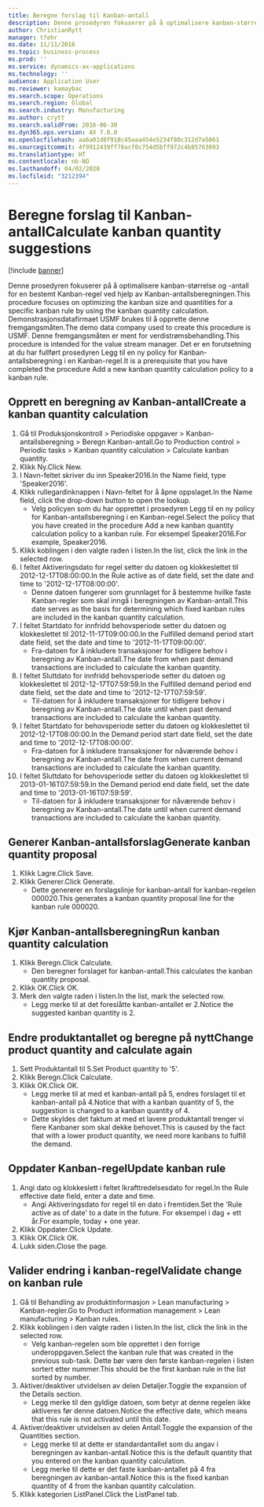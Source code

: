 ```yaml
---
title: Beregne forslag til Kanban-antall
description: Denne prosedyren fokuserer på å optimalisere kanban-størrelse og -antall for en bestemt Kanban-regel ved hjelp av Kanban-antallsberegningen.
author: ChristianRytt
manager: tfehr
ms.date: 11/11/2016
ms.topic: business-process
ms.prod: ''
ms.service: dynamics-ax-applications
ms.technology: ''
audience: Application User
ms.reviewer: kamaybac
ms.search.scope: Operations
ms.search.region: Global
ms.search.industry: Manufacturing
ms.author: crytt
ms.search.validFrom: 2016-06-30
ms.dyn365.ops.version: AX 7.0.0
ms.openlocfilehash: aa6a01d8f918c45aaa454e5234f80c312d7a5061
ms.sourcegitcommit: 4f9912439ff78acf0c754d5bff972c4b85763093
ms.translationtype: HT
ms.contentlocale: nb-NO
ms.lasthandoff: 04/02/2020
ms.locfileid: "3212394"
---
```

# <a name="calculate-kanban-quantity-suggestions"></a><span data-ttu-id="5e124-103">Beregne forslag til Kanban-antall</span><span class="sxs-lookup"><span data-stu-id="5e124-103">Calculate kanban quantity suggestions</span></span>

[!include [banner](../../includes/banner.md)]

<span data-ttu-id="5e124-104">Denne prosedyren fokuserer på å optimalisere kanban-størrelse og -antall for en bestemt Kanban-regel ved hjelp av Kanban-antallsberegningen.</span><span class="sxs-lookup"><span data-stu-id="5e124-104">This procedure focuses on optimizing the kanban size and quantities for a specific kanban rule by using the kanban quantity calculation.</span></span> <span data-ttu-id="5e124-105">Demonstrasjonsdatafirmaet USMF brukes til å opprette denne fremgangsmåten.</span><span class="sxs-lookup"><span data-stu-id="5e124-105">The demo data company used to create this procedure is USMF.</span></span> <span data-ttu-id="5e124-106">Denne fremgangsmåten er ment for verdistrømsbehandling.</span><span class="sxs-lookup"><span data-stu-id="5e124-106">This procedure is intended for the value stream manager.</span></span> <span data-ttu-id="5e124-107">Det er en forutsetning at du har fullført prosedyren Legg til en ny policy for Kanban-antallsberegning i en Kanban-regel.</span><span class="sxs-lookup"><span data-stu-id="5e124-107">It is a prerequisite that you have completed the procedure Add a new kanban quantity calculation policy to a kanban rule.</span></span>


## <a name="create-a-kanban-quantity-calculation"></a><span data-ttu-id="5e124-108">Opprett en beregning av Kanban-antall</span><span class="sxs-lookup"><span data-stu-id="5e124-108">Create a kanban quantity calculation</span></span>
1. <span data-ttu-id="5e124-109">Gå til Produksjonskontroll > Periodiske oppgaver > Kanban-antallsberegning > Beregn Kanban-antall.</span><span class="sxs-lookup"><span data-stu-id="5e124-109">Go to Production control > Periodic tasks > Kanban quantity calculation > Calculate kanban quantity.</span></span>
2. <span data-ttu-id="5e124-110">Klikk Ny.</span><span class="sxs-lookup"><span data-stu-id="5e124-110">Click New.</span></span>
3. <span data-ttu-id="5e124-111">I Navn-feltet skriver du inn Speaker2016.</span><span class="sxs-lookup"><span data-stu-id="5e124-111">In the Name field, type 'Speaker2016'.</span></span>
4. <span data-ttu-id="5e124-112">Klikk rullegardinknappen i Navn-feltet for å åpne oppslaget.</span><span class="sxs-lookup"><span data-stu-id="5e124-112">In the Name field, click the drop-down button to open the lookup.</span></span>
    * <span data-ttu-id="5e124-113">Velg policyen som du har opprettet i prosedyren Legg til en ny policy for Kanban-antallsberegning i en Kanban-regel.</span><span class="sxs-lookup"><span data-stu-id="5e124-113">Select the policy that you have created in the procedure Add a new kanban quantity calculation policy to a kanban rule.</span></span> <span data-ttu-id="5e124-114">For eksempel Speaker2016.</span><span class="sxs-lookup"><span data-stu-id="5e124-114">For example, Speaker2016.</span></span>  
5. <span data-ttu-id="5e124-115">Klikk koblingen i den valgte raden i listen.</span><span class="sxs-lookup"><span data-stu-id="5e124-115">In the list, click the link in the selected row.</span></span>
6. <span data-ttu-id="5e124-116">I feltet Aktiveringsdato for regel setter du datoen og klokkeslettet til 2012-12-17T08:00:00.</span><span class="sxs-lookup"><span data-stu-id="5e124-116">In the Rule active as of date field, set the date and time to '2012-12-17T08:00:00'.</span></span>
    * <span data-ttu-id="5e124-117">Denne datoen fungerer som grunnlaget for å bestemme hvilke faste Kanban-regler som skal inngå i beregningen av Kanban-antall.</span><span class="sxs-lookup"><span data-stu-id="5e124-117">This date serves as the basis for determining which fixed kanban rules are included in the kanban quantity calculation.</span></span>  
7. <span data-ttu-id="5e124-118">I feltet Startdato for innfridd behovsperiode setter du datoen og klokkeslettet til 2012-11-17T09:00:00.</span><span class="sxs-lookup"><span data-stu-id="5e124-118">In the Fulfilled demand period start date field, set the date and time to '2012-11-17T09:00:00'.</span></span>
    * <span data-ttu-id="5e124-119">Fra-datoen for å inkludere transaksjoner for tidligere behov i beregning av Kanban-antall.</span><span class="sxs-lookup"><span data-stu-id="5e124-119">The date from when past demand transactions are included to calculate the kanban quantity.</span></span>  
8. <span data-ttu-id="5e124-120">I feltet Sluttdato for innfridd behovsperiode setter du datoen og klokkeslettet til 2012-12-17T07:59:59.</span><span class="sxs-lookup"><span data-stu-id="5e124-120">In the Fulfilled demand period end date field, set the date and time to '2012-12-17T07:59:59'.</span></span>
    * <span data-ttu-id="5e124-121">Til-datoen for å inkludere transaksjoner for tidligere behov i beregning av Kanban-antall.</span><span class="sxs-lookup"><span data-stu-id="5e124-121">The date until when past demand transactions are included to calculate the kanban quantity.</span></span>  
9. <span data-ttu-id="5e124-122">I feltet Startdato for behovsperiode setter du datoen og klokkeslettet til 2012-12-17T08:00:00.</span><span class="sxs-lookup"><span data-stu-id="5e124-122">In the Demand period start date field, set the date and time to '2012-12-17T08:00:00'.</span></span>
    * <span data-ttu-id="5e124-123">Fra-datoen for å inkludere transaksjoner for nåværende behov i beregning av Kanban-antall.</span><span class="sxs-lookup"><span data-stu-id="5e124-123">The date from when current demand transactions are included to calculate the kanban quantity.</span></span>  
10. <span data-ttu-id="5e124-124">I feltet Sluttdato for behovsperiode setter du datoen og klokkeslettet til 2013-01-16T07:59:59.</span><span class="sxs-lookup"><span data-stu-id="5e124-124">In the Demand period end date field, set the date and time to '2013-01-16T07:59:59'.</span></span>
    * <span data-ttu-id="5e124-125">Til-datoen for å inkludere transaksjoner for nåværende behov i beregning av Kanban-antall.</span><span class="sxs-lookup"><span data-stu-id="5e124-125">The date until when current demand transactions are included to calculate the kanban quantity.</span></span>  

## <a name="generate-kanban-quantity-proposal"></a><span data-ttu-id="5e124-126">Generer Kanban-antallsforslag</span><span class="sxs-lookup"><span data-stu-id="5e124-126">Generate kanban quantity proposal</span></span>
1. <span data-ttu-id="5e124-127">Klikk Lagre.</span><span class="sxs-lookup"><span data-stu-id="5e124-127">Click Save.</span></span>
2. <span data-ttu-id="5e124-128">Klikk Generer.</span><span class="sxs-lookup"><span data-stu-id="5e124-128">Click Generate.</span></span>
    * <span data-ttu-id="5e124-129">Dette genererer en forslagslinje for kanban-antall for kanban-regelen 000020.</span><span class="sxs-lookup"><span data-stu-id="5e124-129">This generates a kanban quantity proposal line for the kanban rule 000020.</span></span>  

## <a name="run-kanban-quantity-calculation"></a><span data-ttu-id="5e124-130">Kjør Kanban-antallsberegning</span><span class="sxs-lookup"><span data-stu-id="5e124-130">Run kanban quantity calculation</span></span>
1. <span data-ttu-id="5e124-131">Klikk Beregn.</span><span class="sxs-lookup"><span data-stu-id="5e124-131">Click Calculate.</span></span>
    * <span data-ttu-id="5e124-132">Den beregner forslaget for kanban-antall.</span><span class="sxs-lookup"><span data-stu-id="5e124-132">This calculates the kanban quantity proposal.</span></span>  
2. <span data-ttu-id="5e124-133">Klikk OK.</span><span class="sxs-lookup"><span data-stu-id="5e124-133">Click OK.</span></span>
3. <span data-ttu-id="5e124-134">Merk den valgte raden i listen.</span><span class="sxs-lookup"><span data-stu-id="5e124-134">In the list, mark the selected row.</span></span>
    * <span data-ttu-id="5e124-135">Legg merke til at det foreslåtte kanban-antallet er 2.</span><span class="sxs-lookup"><span data-stu-id="5e124-135">Notice the suggested kanban quantity is 2.</span></span>  

## <a name="change-product-quantity-and-calculate-again"></a><span data-ttu-id="5e124-136">Endre produktantallet og beregne på nytt</span><span class="sxs-lookup"><span data-stu-id="5e124-136">Change product quantity and calculate again</span></span>
1. <span data-ttu-id="5e124-137">Sett Produktantall til 5.</span><span class="sxs-lookup"><span data-stu-id="5e124-137">Set Product quantity to '5'.</span></span>
2. <span data-ttu-id="5e124-138">Klikk Beregn.</span><span class="sxs-lookup"><span data-stu-id="5e124-138">Click Calculate.</span></span>
3. <span data-ttu-id="5e124-139">Klikk OK.</span><span class="sxs-lookup"><span data-stu-id="5e124-139">Click OK.</span></span>
    * <span data-ttu-id="5e124-140">Legg merke til at med et kanban-antall på 5, endres forslaget til et kanban-antall på 4.</span><span class="sxs-lookup"><span data-stu-id="5e124-140">Notice that with a kanban quantity of 5, the suggestion is changed to a kanban quantity of 4.</span></span>  
    * <span data-ttu-id="5e124-141">Dette skyldes det faktum at med et lavere produktantall trenger vi flere Kanbaner som skal dekke behovet.</span><span class="sxs-lookup"><span data-stu-id="5e124-141">This is caused by the fact that with a lower product quantity, we need more kanbans to fulfill the demand.</span></span>  

## <a name="update-kanban-rule"></a><span data-ttu-id="5e124-142">Oppdater Kanban-regel</span><span class="sxs-lookup"><span data-stu-id="5e124-142">Update kanban rule</span></span>
1. <span data-ttu-id="5e124-143">Angi dato og klokkeslett i feltet Ikrafttredelsesdato for regel.</span><span class="sxs-lookup"><span data-stu-id="5e124-143">In the Rule effective date field, enter a date and time.</span></span>
    * <span data-ttu-id="5e124-144">Angi Aktiveringsdato for regel til en dato i fremtiden.</span><span class="sxs-lookup"><span data-stu-id="5e124-144">Set the 'Rule active as of date' to a date in the future.</span></span> <span data-ttu-id="5e124-145">For eksempel i dag + ett år.</span><span class="sxs-lookup"><span data-stu-id="5e124-145">For example, today + one year.</span></span>  
2. <span data-ttu-id="5e124-146">Klikk Oppdater.</span><span class="sxs-lookup"><span data-stu-id="5e124-146">Click Update.</span></span>
3. <span data-ttu-id="5e124-147">Klikk OK.</span><span class="sxs-lookup"><span data-stu-id="5e124-147">Click OK.</span></span>
4. <span data-ttu-id="5e124-148">Lukk siden.</span><span class="sxs-lookup"><span data-stu-id="5e124-148">Close the page.</span></span>

## <a name="validate-change-on-kanban-rule"></a><span data-ttu-id="5e124-149">Valider endring i kanban-regel</span><span class="sxs-lookup"><span data-stu-id="5e124-149">Validate change on kanban rule</span></span>
1. <span data-ttu-id="5e124-150">Gå til Behandling av produktinformasjon > Lean manufacturing > Kanban-regler.</span><span class="sxs-lookup"><span data-stu-id="5e124-150">Go to Product information management > Lean manufacturing > Kanban rules.</span></span>
2. <span data-ttu-id="5e124-151">Klikk koblingen i den valgte raden i listen.</span><span class="sxs-lookup"><span data-stu-id="5e124-151">In the list, click the link in the selected row.</span></span>
    * <span data-ttu-id="5e124-152">Velg kanban-regelen som ble opprettet i den forrige underoppgaven.</span><span class="sxs-lookup"><span data-stu-id="5e124-152">Select the kanban rule that was created in the previous sub-task.</span></span> <span data-ttu-id="5e124-153">Dette bør være den første kanban-regelen i listen sortert etter nummer.</span><span class="sxs-lookup"><span data-stu-id="5e124-153">This should be the first kanban rule in the list sorted by number.</span></span>  
3. <span data-ttu-id="5e124-154">Aktiver/deaktiver utvidelsen av delen Detaljer.</span><span class="sxs-lookup"><span data-stu-id="5e124-154">Toggle the expansion of the Details section.</span></span>
    * <span data-ttu-id="5e124-155">Legg merke til den gyldige datoen, som betyr at denne regelen ikke aktiveres før denne datoen.</span><span class="sxs-lookup"><span data-stu-id="5e124-155">Notice the effective date, which means that this rule is not activated until this date.</span></span>  
4. <span data-ttu-id="5e124-156">Aktiver/deaktiver utvidelsen av delen Antall.</span><span class="sxs-lookup"><span data-stu-id="5e124-156">Toggle the expansion of the Quantities section.</span></span>
    * <span data-ttu-id="5e124-157">Legg merke til at dette er standardantallet som du angav i beregningen av kanban-antall.</span><span class="sxs-lookup"><span data-stu-id="5e124-157">Notice this is the default quantity that you entered on the kanban quantity calculation.</span></span>  
    * <span data-ttu-id="5e124-158">Legg merke til dette er det faste kanban-antallet på 4 fra beregningen av kanban-antall.</span><span class="sxs-lookup"><span data-stu-id="5e124-158">Notice this is the fixed kanban quantity of 4 from the kanban quantity calculation.</span></span>  
5. <span data-ttu-id="5e124-159">Klikk kategorien ListPanel.</span><span class="sxs-lookup"><span data-stu-id="5e124-159">Click the ListPanel tab.</span></span>

